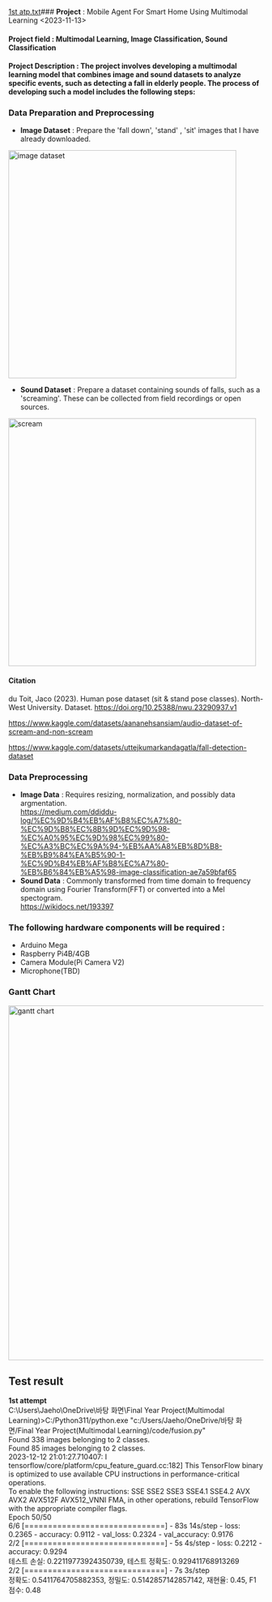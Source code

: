 [1st atp.txt](https://github.com/qkrwoghd04/multimodal_learning/files/13655224/1st.atp.txt)### **Project** : Mobile Agent For Smart Home Using Multimodal Learning <2023-11-13>
#### **Project field** : Multimodal Learning, Image Classification, Sound Classification

#### **Project Description** : The project involves developing a multimodal learning model that combines image and sound datasets to analyze specific events, such as detecting a fall in elderly people. The process of developing such a model includes the following steps:

### **Data Preparation and Preprocessing**
* **Image Dataset** : Prepare the 'fall down', 'stand' , 'sit' images that I have already downloaded.
<img width="450" alt="image dataset" src="https://github.com/qkrwoghd04/multimodal_deep_learning/assets/122519801/bf52a11a-f05b-469c-ae49-12e391f82d51">

* **Sound Dataset** : Prepare a dataset containing sounds of falls, such as a 'screaming'. These can be collected from field recordings or open sources.
<img width="489" alt="scream" src="https://github.com/qkrwoghd04/multimodal_deep_learning/assets/122519801/a33df38b-4bc0-40fa-8037-e3c400a3b6b6">

#### **Citation**
du Toit, Jaco (2023). Human pose dataset (sit & stand pose classes). North-West University. Dataset. https://doi.org/10.25388/nwu.23290937.v1

https://www.kaggle.com/datasets/aananehsansiam/audio-dataset-of-scream-and-non-scream

https://www.kaggle.com/datasets/uttejkumarkandagatla/fall-detection-dataset

### **Data Preprocessing**
* **Image Data** : Requires resizing, normalization, and possibly data argmentation.
<br> https://medium.com/ddiddu-log/%EC%9D%B4%EB%AF%B8%EC%A7%80-%EC%9D%B8%EC%8B%9D%EC%9D%98-%EC%A0%95%EC%9D%98%EC%99%80-%EC%A3%BC%EC%9A%94-%EB%AA%A8%EB%8D%B8-%EB%B9%84%EA%B5%90-1-%EC%9D%B4%EB%AF%B8%EC%A7%80-%EB%B6%84%EB%A5%98-image-classification-ae7a59bfaf65
* **Sound Data** : Commonly transformed from time domain to frequency domain using Fourier Transform(FFT) or converted into a Mel spectogram.
<br> https://wikidocs.net/193397

### **The following hardware components will be required :**
* Arduino Mega
* Raspberry Pi4B/4GB
* Camera Module(Pi Camera V2)
* Microphone(TBD)

### Gantt Chart
<img width="700" alt="gantt chart" src="https://github.com/qkrwoghd04/multimodal_learning/assets/122519801/5d1087e9-ae40-4651-9181-c267ed750f2c">

## Test result
**1st attempt**<br>
C:\Users\Jaeho\OneDrive\바탕 화면\Final Year Project(Multimodal Learning)>C:/Python311/python.exe "c:/Users/Jaeho/OneDrive/바탕 화면/Final Year Project(Multimodal Learning)/code/fusion.py"<br>
Found 338 images belonging to 2 classes.<br>
Found 85 images belonging to 2 classes.<br>
2023-12-12 21:01:27.710407: I tensorflow/core/platform/cpu_feature_guard.cc:182] This TensorFlow binary is optimized to use available CPU instructions in performance-critical operations.<br>
To enable the following instructions: SSE SSE2 SSE3 SSE4.1 SSE4.2 AVX AVX2 AVX512F AVX512_VNNI FMA, in other operations, rebuild TensorFlow with the appropriate compiler flags.<br>
Epoch 50/50<br>
6/6 [==============================] - 83s 14s/step - loss: 0.2365 - accuracy: 0.9112 - val_loss: 0.2324 - val_accuracy: 0.9176<br>
2/2 [==============================] - 5s 4s/step - loss: 0.2212 - accuracy: 0.9294<br>
테스트 손실: 0.22119773924350739, 테스트 정확도: 0.929411768913269<br>
2/2 [==============================] - 7s 3s/step<br>
정확도: 0.5411764705882353, 정밀도: 0.5142857142857142, 재현율: 0.45, F1 점수: 0.48<br>

